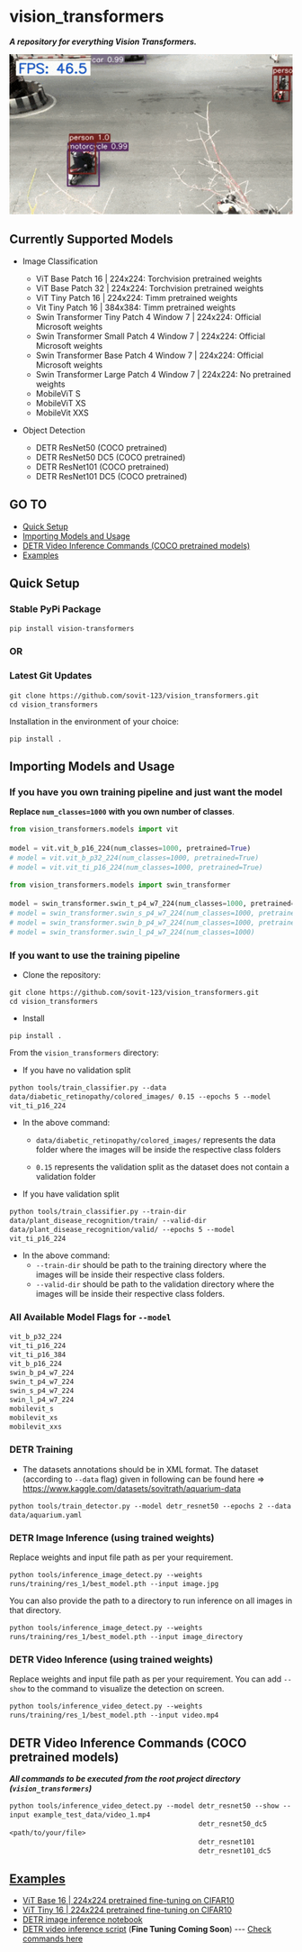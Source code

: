 # vision_transformers

***A repository for everything Vision Transformers.***

![](readme_images/detr_infer.gif)

## Currently Supported Models

- Image Classification

  - ViT Base Patch 16 | 224x224: Torchvision pretrained weights
  - ViT Base Patch 32 | 224x224: Torchvision pretrained weights
  - ViT Tiny Patch 16 | 224x224: Timm pretrained weights
  - Vit Tiny Patch 16 | 384x384: Timm pretrained weights
  - Swin Transformer Tiny Patch 4 Window 7 | 224x224: Official Microsoft weights
  - Swin Transformer Small Patch 4 Window 7 | 224x224: Official Microsoft weights
  - Swin Transformer Base Patch 4 Window 7 | 224x224: Official Microsoft weights
  - Swin Transformer Large Patch 4 Window 7 | 224x224: No pretrained weights
  - MobileViT S
  - MobileViT XS
  - MobileVit XXS
- Object Detection
  - DETR ResNet50 (COCO pretrained)
  - DETR ResNet50 DC5 (COCO pretrained)
  - DETR ResNet101 (COCO pretrained)
  - DETR ResNet101 DC5 (COCO pretrained)

## GO TO

* [Quick Setup](#Quick-Setup)
* [Importing Models and Usage](#Importing-Models-and-Usage)
* [DETR Video Inference Commands (COCO pretrained models)](#DETR-Video-Inference-Commands-(COCO-pretrained-models))
* [Examples](#Examples)


## Quick Setup

### Stable PyPi Package

```
pip install vision-transformers
```

### OR

### Latest Git Updates

```
git clone https://github.com/sovit-123/vision_transformers.git
cd vision_transformers
```

Installation in the environment of your choice:

```
pip install .
```

## Importing Models and Usage

### If you have you own training pipeline and just want the model

**Replace `num_classes=1000`** **with you own number of classes**.

```python
from vision_transformers.models import vit

model = vit.vit_b_p16_224(num_classes=1000, pretrained=True)
# model = vit.vit_b_p32_224(num_classes=1000, pretrained=True)
# model = vit.vit_ti_p16_224(num_classes=1000, pretrained=True)
```

```python
from vision_transformers.models import swin_transformer

model = swin_transformer.swin_t_p4_w7_224(num_classes=1000, pretrained=True)
# model = swin_transformer.swin_s_p4_w7_224(num_classes=1000, pretrained=True)
# model = swin_transformer.swin_b_p4_w7_224(num_classes=1000, pretrained=True)
# model = swin_transformer.swin_l_p4_w7_224(num_classes=1000)
```

### If you want to use the training pipeline

* Clone the repository:

```
git clone https://github.com/sovit-123/vision_transformers.git
cd vision_transformers
```

* Install

```
pip install .
```

From the `vision_transformers` directory:

* If you have no validation split

```
python tools/train_classifier.py --data data/diabetic_retinopathy/colored_images/ 0.15 --epochs 5 --model vit_ti_p16_224
```

* In the above command:

  * `data/diabetic_retinopathy/colored_images/` represents the data folder where the images will be inside the respective class folders

  * `0.15` represents the validation split as the dataset does not contain a validation folder

* If you have validation split

```
python tools/train_classifier.py --train-dir data/plant_disease_recognition/train/ --valid-dir data/plant_disease_recognition/valid/ --epochs 5 --model vit_ti_p16_224
```

* In the above command:
  * `--train-dir` should be path to the training directory where the images will be inside their respective class folders.
  * `--valid-dir` should be path to the validation directory where the images will be inside their respective class folders.

### All Available Model Flags for `--model`

```
vit_b_p32_224
vit_ti_p16_224
vit_ti_p16_384
vit_b_p16_224
swin_b_p4_w7_224
swin_t_p4_w7_224
swin_s_p4_w7_224
swin_l_p4_w7_224
mobilevit_s
mobilevit_xs
mobilevit_xxs
```

### DETR Training

* The datasets annotations should be in XML format. The dataset (according to `--data` flag) given in following can be found here => https://www.kaggle.com/datasets/sovitrath/aquarium-data

```
python tools/train_detector.py --model detr_resnet50 --epochs 2 --data data/aquarium.yaml
```

### DETR Image Inference (using trained weights)

Replace weights and input file path as per your requirement.

```
python tools/inference_image_detect.py --weights runs/training/res_1/best_model.pth --input image.jpg
```

You can also provide the path to a directory to run inference on all images in that directory.

```
python tools/inference_image_detect.py --weights runs/training/res_1/best_model.pth --input image_directory
```

### DETR Video Inference (using trained weights)

Replace weights and input file path as per your requirement. You can add `--show` to the command to visualize the detection on screen.

```
python tools/inference_video_detect.py --weights runs/training/res_1/best_model.pth --input video.mp4
```

## DETR Video Inference Commands (COCO pretrained models)

***All commands to be executed from the root project directory (`vision_transformers`)***

```
python tools/inference_video_detect.py --model detr_resnet50 --show --input example_test_data/video_1.mp4
                                               detr_resnet50_dc5            <path/to/your/file>
                                               detr_resnet101               
                                               detr_resnet101_dc5
```

## [Examples](https://github.com/sovit-123/vision_transformers/tree/main/examples)

- [ViT Base 16 | 224x224 pretrained fine-tuning on CIFAR10](https://github.com/sovit-123/vision_transformers/blob/main/examples/cifar10_vit_pretrained.ipynb)
- [ViT Tiny 16 | 224x224 pretrained fine-tuning on CIFAR10](https://github.com/sovit-123/vision_transformers/blob/main/examples/cifar10_vit_tiny_p16_224.ipynb)
- [DETR image inference notebook](https://github.com/sovit-123/vision_transformers/blob/main/examples/detr_image_inference.ipynb)
- [DETR video inference script](https://github.com/sovit-123/vision_transformers/blob/main/examples/detr_video_inference.py) (**Fine Tuning Coming Soon**) --- [Check commands here](#DETR-Video-Inference-Commands)
